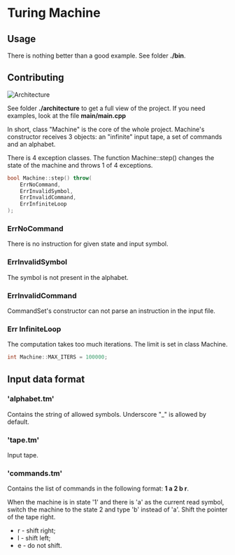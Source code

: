 # Turing Machine

## Usage
There is nothing better than a good example. See folder **./bin**.

## Contributing
![Architecture](https://github.com/sleeplynerd/Turing-Machine/blob/master/architecture/arch.png)

See folder **./architecture** to get a full view of the project. If you need examples, look at the file **main/main.cpp**

In short, class "Machine" is the core of the whole project. Machine's constructor receives 3 objects: an "infinite" input tape, a set of commands and an alphabet.

There is 4 exception classes. The function Machine::step() changes the state of the machine and throws 1 of 4 exceptions.
```cpp
bool Machine::step() throw(
    ErrNoCommand,
    ErrInvalidSymbol,
    ErrInvalidCommand,
    ErrInfiniteLoop
);
```

### ErrNoCommand
There is no instruction for given state and input symbol.

### ErrInvalidSymbol
The symbol is not present in the alphabet.

### ErrInvalidCommand
CommandSet's constructor can not parse an instruction in the input file.

### Err InfiniteLoop
The computation takes too much iterations. The limit is set in class Machine.

```cpp
int Machine::MAX_ITERS = 100000;
```

## Input data format
### 'alphabet.tm'
Contains the string of allowed symbols. Underscore "_" is allowed by default.
### 'tape.tm'
Input tape.
### 'commands.tm'
Contains the list of commands in the following format:
**1 a 2 b r**.

When the machine is in state '1' and there is 'a' as the current read symbol, switch the machine to the state 2 and type 'b' instead of 'a'. Shift the pointer of the tape  right.

* r - shift right;
* l - shift left;
* e - do not shift.

